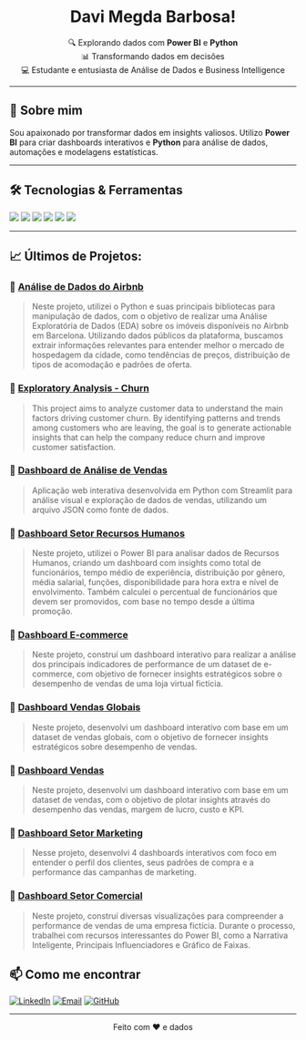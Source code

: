 <h1 align="center"> Davi Megda Barbosa!</h1>
<p align="center">
  🔍 Explorando dados com <strong>Power BI</strong> e <strong>Python</strong> <br>
  📊 Transformando dados em decisões <br>
  💻 Estudante e entusiasta de Análise de Dados e Business Intelligence
</p>

---

## 🚀 Sobre mim

Sou apaixonado por transformar dados em insights valiosos. Utilizo **Power BI** para criar dashboards interativos e **Python** para análise de dados, automações e modelagens estatísticas.

---

## 🛠️ Tecnologias & Ferramentas

<div align="left">
  <img src="https://img.shields.io/badge/-Power%20BI-F2C811?style=flat&logo=powerbi&logoColor=000" />
  <img src="https://img.shields.io/badge/-Python-3776AB?style=flat&logo=python&logoColor=white" />
  <img src="https://img.shields.io/badge/-Pandas-150458?style=flat&logo=pandas" />
  <img src="https://img.shields.io/badge/-NumPy-013243?style=flat&logo=numpy" />
  <img src="https://img.shields.io/badge/-SQL-4479A1?style=flat&logo=postgresql&logoColor=white" />
  <img src="https://img.shields.io/badge/-Jupyter-F37626?style=flat&logo=jupyter&logoColor=white" />
</div>

---

## 📈 Últimos de Projetos:

### 🔹 [Análise de Dados do Airbnb](https://github.com/davimegda/Data-Analysis-Airbnb/tree/main/notebooks)
> Neste projeto, utilizei o Python e suas principais bibliotecas para manipulação de dados, com o objetivo de realizar uma Análise Exploratória de Dados (EDA) sobre os imóveis disponíveis no Airbnb em Barcelona. Utilizando dados públicos da plataforma, buscamos extrair informações relevantes para entender melhor o mercado de hospedagem da cidade, como tendências de preços, distribuição de tipos de acomodação e padrões de oferta.

### 🔹 [Exploratory Analysis - Churn](https://github.com/davimegda/Exploratory-Analysis-Churn/tree/main/notebook)
> This project aims to analyze customer data to understand the main factors driving customer churn. By identifying patterns and trends among customers who are leaving, the goal is to generate actionable insights that can help the company reduce churn and improve customer satisfaction.

### 🔹 [Dashboard de Análise de Vendas](https://github.com/davimegda/Projeto-Dashboard-com-Streamlit)
> Aplicação web interativa desenvolvida em Python com Streamlit para análise visual e exploração de dados de vendas, utilizando um arquivo JSON como fonte de dados.

### 🔹 [Dashboard Setor Recursos Humanos](https://github.com/davimegda/Projetos-PowerBI/tree/main/Dashboards/DashboardRecursosHumanos)
> Neste projeto, utilizei o Power BI para analisar dados de Recursos Humanos, criando um dashboard com insights como total de funcionários, tempo médio de experiência, distribuição por gênero, média salarial, funções, disponibilidade para hora extra e nível de envolvimento. Também calculei o percentual de funcionários que devem ser promovidos, com base no tempo desde a última promoção.

### 🔹 [Dashboard E-commerce](https://github.com/davimegda/Projetos-PowerBI/tree/main/Dashboards/DashboardEcommerce)
> Neste projeto, construí um dashboard interativo para realizar a análise dos principais indicadores de performance de um dataset de e-commerce, com objetivo de fornecer insights estratégicos sobre o desempenho de vendas de uma loja virtual fictícia.

### 🔹 [Dashboard Vendas Globais](https://github.com/davimegda/Projetos-PowerBI/tree/main/Dashboards/DashboardVendasGlobais)
> Neste projeto, desenvolvi um dashboard interativo com base em um dataset de vendas globais, com o objetivo de fornecer insights estratégicos sobre desempenho de vendas.

### 🔹 [Dashboard Vendas](https://github.com/davimegda/Projetos-PowerBI/tree/main/Dashboards/DashboardVendasLucroCustoKPI)
> Neste projeto, desenvolvi um dashboard interativo com base em um dataset de vendas, com o objetivo de plotar insights através do desempenho das vendas, margem de lucro, custo e KPI.

### 🔹 [Dashboard Setor Marketing](https://github.com/davimegda/Projetos-PowerBI/tree/main/Dashboards/DashboardMarketing)
> Nesse projeto, desenvolvi 4 dashboards interativos com foco em entender o perfil dos clientes, seus padrões de compra e a performance das campanhas de marketing.

### 🔹 [Dashboard Setor Comercial](https://github.com/davimegda/Projetos-PowerBI/tree/main/Dashboards/DashboardComercial)
> Neste projeto, construí diversas visualizações para compreender a performance de vendas de uma empresa fictícia. Durante o processo, trabalhei com recursos interessantes do Power BI, como a Narrativa Inteligente, Principais Influenciadores e Gráfico de Faixas.



## 📫 Como me encontrar

[![LinkedIn](https://img.shields.io/badge/-LinkedIn-0077B5?style=flat&logo=linkedin&logoColor=white)](https://www.linkedin.com/in/davi-megda-barbosa-804b62304)
[![Email](https://img.shields.io/badge/-Email-D14836?style=flat&logo=gmail&logoColor=white)](davimegdabarbosa@gmail.com)
[![GitHub](https://img.shields.io/badge/-GitHub-181717?style=flat&logo=github)](https://github.com/davimegda)

---

<p align="center">Feito com ❤️ e dados</p>
